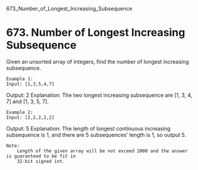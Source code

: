 673_Number_of_Longest_Increasing_Subsequence
# 673. Number of Longest Increasing Subsequence

Given an unsorted array of integers, find the number of longest increasing subsequence.
    

    Example 1:
    Input: [1,3,5,4,7]
Output: 2
Explanation: The two longest increasing subsequence are [1, 3, 4, 7] and [1, 3, 5, 7].

    

    Example 2:
    Input: [2,2,2,2,2]
Output: 5
Explanation: The length of longest continuous increasing subsequence is 1, and there are 5 subsequences' length is 1, so output 5.

    

    Note:
        Length of the given array will be not exceed 2000 and the answer is guaranteed to be fit in
        32-bit signed int.